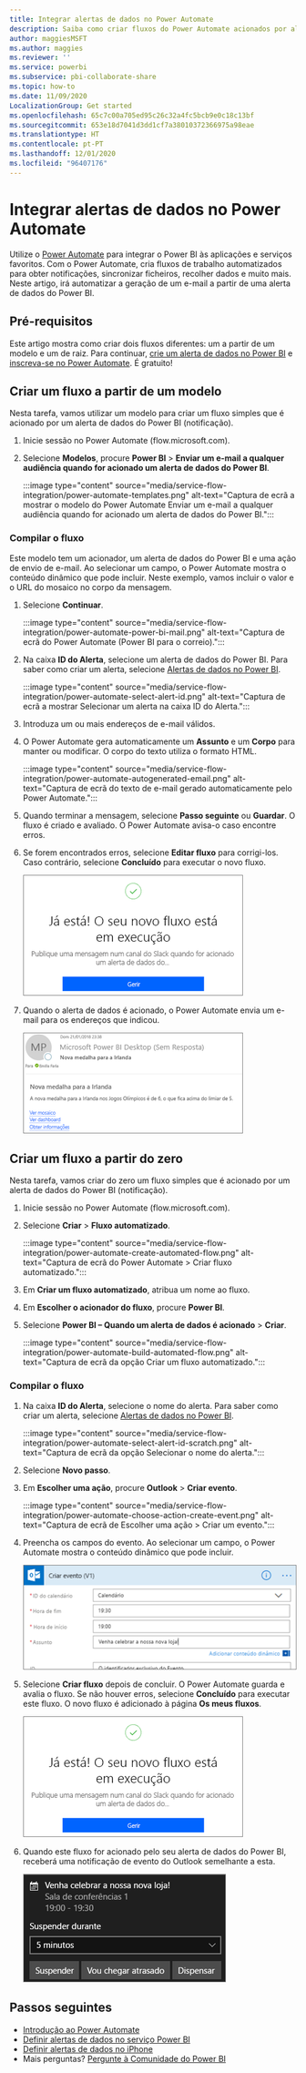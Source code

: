 ```yaml
---
title: Integrar alertas de dados no Power Automate
description: Saiba como criar fluxos do Power Automate acionados por alertas de dados do Power BI.
author: maggiesMSFT
ms.author: maggies
ms.reviewer: ''
ms.service: powerbi
ms.subservice: pbi-collaborate-share
ms.topic: how-to
ms.date: 11/09/2020
LocalizationGroup: Get started
ms.openlocfilehash: 65c7c00a705ed95c26c32a4fc5bcb9e0c18c13bf
ms.sourcegitcommit: 653e18d7041d3dd1cf7a38010372366975a98eae
ms.translationtype: HT
ms.contentlocale: pt-PT
ms.lasthandoff: 12/01/2020
ms.locfileid: "96407176"
---
```

# <a name="integrate-data-alerts-with-power-automate"></a>Integrar alertas de dados no Power Automate

Utilize o [Power Automate](/power-automate/getting-started) para integrar o Power BI às aplicações e serviços favoritos. Com o Power Automate, cria fluxos de trabalho automatizados para obter notificações, sincronizar ficheiros, recolher dados e muito mais. Neste artigo, irá automatizar a geração de um e-mail a partir de uma alerta de dados do Power BI.

## <a name="prerequisites"></a>Pré-requisitos
Este artigo mostra como criar dois fluxos diferentes: um a partir de um modelo e um de raiz. Para continuar, [crie um alerta de dados no Power BI](../create-reports/service-set-data-alerts.md) e [inscreva-se no Power Automate](https://flow.microsoft.com/#home-signup). É gratuito!

## <a name="create-a-flow-from-a-template"></a>Criar um fluxo a partir de um modelo
Nesta tarefa, vamos utilizar um modelo para criar um fluxo simples que é acionado por um alerta de dados do Power BI (notificação).

1. Inicie sessão no Power Automate (flow.microsoft.com).
2. Selecione **Modelos**, procure **Power BI** > **Enviar um e-mail a qualquer audiência quando for acionado um alerta de dados do Power BI**.
   
    :::image type="content" source="media/service-flow-integration/power-automate-templates.png" alt-text="Captura de ecrã a mostrar o modelo do Power Automate Enviar um e-mail a qualquer audiência quando for acionado um alerta de dados do Power BI.":::

### <a name="build-the-flow"></a>Compilar o fluxo
Este modelo tem um acionador, um alerta de dados do Power BI e uma ação de envio de e-mail. Ao selecionar um campo, o Power Automate mostra o conteúdo dinâmico que pode incluir.  Neste exemplo, vamos incluir o valor e o URL do mosaico no corpo da mensagem.

1. Selecione **Continuar**.

    :::image type="content" source="media/service-flow-integration/power-automate-power-bi-mail.png" alt-text="Captura de ecrã do Power Automate (Power BI para o correio).":::

1. Na caixa **ID do Alerta**, selecione um alerta de dados do Power BI. Para saber como criar um alerta, selecione [Alertas de dados no Power BI](../create-reports/service-set-data-alerts.md).
   
    :::image type="content" source="media/service-flow-integration/power-automate-select-alert-id.png" alt-text="Captura de ecrã a mostrar Selecionar um alerta na caixa ID do Alerta.":::
2. Introduza um ou mais endereços de e-mail válidos.

3. O Power Automate gera automaticamente um **Assunto** e um **Corpo** para manter ou modificar. O corpo do texto utiliza o formato HTML.

    :::image type="content" source="media/service-flow-integration/power-automate-autogenerated-email.png" alt-text="Captura de ecrã do texto de e-mail gerado automaticamente pelo Power Automate.":::

1. Quando terminar a mensagem, selecione **Passo seguinte** ou **Guardar**.  O fluxo é criado e avaliado.  O Power Automate avisa-o caso encontre erros.
2. Se forem encontrados erros, selecione **Editar fluxo** para corrigi-los. Caso contrário, selecione **Concluído** para executar o novo fluxo.
   
   ![Captura de ecrã da mensagem de êxito do Power Automate.](media/service-flow-integration/power-bi-flow-running.png)
5. Quando o alerta de dados é acionado, o Power Automate envia um e-mail para os endereços que indicou.  
   
   ![Captura de ecrã de e-mail de alerta do Power Automate.](media/service-flow-integration/power-bi-flow-email2.png)

## <a name="create-a-flow-from-scratch"></a>Criar um fluxo a partir do zero
Nesta tarefa, vamos criar do zero um fluxo simples que é acionado por um alerta de dados do Power BI (notificação).

1. Inicie sessão no Power Automate (flow.microsoft.com).
2. Selecione **Criar** > **Fluxo automatizado**.

    :::image type="content" source="media/service-flow-integration/power-automate-create-automated-flow.png" alt-text="Captura de ecrã do Power Automate > Criar fluxo automatizado.":::   
3. Em **Criar um fluxo automatizado**, atribua um nome ao fluxo.
1. Em **Escolher o acionador do fluxo**, procure **Power BI**.
1. Selecione **Power BI – Quando um alerta de dados é acionado** > **Criar**.

    :::image type="content" source="media/service-flow-integration/power-automate-build-automated-flow.png" alt-text="Captura de ecrã da opção Criar um fluxo automatizado.":::

### <a name="build-your-flow"></a>Compilar o fluxo
1. Na caixa **ID do Alerta**, selecione o nome do alerta. Para saber como criar um alerta, selecione [Alertas de dados no Power BI](../create-reports/service-set-data-alerts.md).

    :::image type="content" source="media/service-flow-integration/power-automate-select-alert-id-scratch.png" alt-text="Captura de ecrã da opção Selecionar o nome do alerta.":::   

2. Selecione **Novo passo**.
   
3. Em **Escolher uma ação**, procure **Outlook** > **Criar evento**.

    :::image type="content" source="media/service-flow-integration/power-automate-choose-action-create-event.png" alt-text="Captura de ecrã de Escolher uma ação > Criar um evento.":::   
4. Preencha os campos do evento. Ao selecionar um campo, o Power Automate mostra o conteúdo dinâmico que pode incluir.
   
   ![Captura de ecrã da opção Continuar a criar o fluxo.](media/service-flow-integration/power-bi-flow-event.png)
5. Selecione **Criar fluxo** depois de concluir.  O Power Automate guarda e avalia o fluxo. Se não houver erros, selecione **Concluído** para executar este fluxo.  O novo fluxo é adicionado à página **Os meus fluxos**.
   
   ![Captura de ecrã da opção Concluir o fluxo.](media/service-flow-integration/power-bi-flow-running.png)
6. Quando este fluxo for acionado pelo seu alerta de dados do Power BI, receberá uma notificação de evento do Outlook semelhante a esta.
   
    ![Captura de ecrã do Power Automate a acionar uma notificação do Outlook.](media/service-flow-integration/power-bi-flow-notice.png)

## <a name="next-steps"></a>Passos seguintes
* [Introdução ao Power Automate](/power-automate/getting-started/)
* [Definir alertas de dados no serviço Power BI](../create-reports/service-set-data-alerts.md)
* [Definir alertas de dados no iPhone](../consumer/mobile/mobile-set-data-alerts-in-the-mobile-apps.md)
* Mais perguntas? [Pergunte à Comunidade do Power BI](https://community.powerbi.com/)

